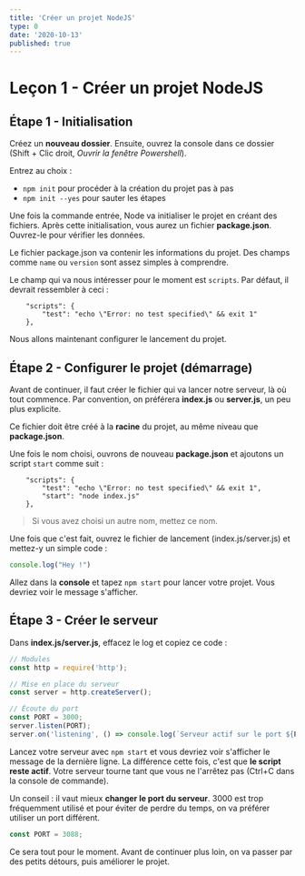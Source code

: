 ```yaml
---
title: 'Créer un projet NodeJS'
type: 0
date: '2020-10-13'
published: true
---
```


# Leçon 1 - Créer un projet NodeJS

## Étape 1 - Initialisation

Créez un **nouveau dossier**. Ensuite, ouvrez la console dans ce dossier (Shift + Clic droit, _Ouvrir la fenêtre Powershell_).

Entrez au choix :
- `npm init` pour procéder à la création du projet pas à pas
- `npm init --yes` pour sauter les étapes

Une fois la commande entrée, Node va initialiser le projet en créant des fichiers. Après cette initialisation, vous aurez un fichier **package.json**. Ouvrez-le pour vérifier les données.

Le fichier package.json va contenir les informations du projet. Des champs comme `name` ou `version` sont assez simples à comprendre.

Le champ qui va nous intéresser pour le moment est `scripts`. Par défaut, il devrait ressembler à ceci :

```-
    "scripts": {
        "test": "echo \"Error: no test specified\" && exit 1"
    },
```

Nous allons maintenant configurer le lancement du projet.


## Étape 2 - Configurer le projet (démarrage)

Avant de continuer, il faut créer le fichier qui va lancer notre serveur, là où tout commence. Par convention, on préférera **index.js** ou **server.js**, un peu plus explicite.  

Ce fichier doit être créé à la **racine** du projet, au même niveau que **package.json**.

Une fois le nom choisi, ouvrons de nouveau **package.json** et ajoutons un script `start` comme suit :

```-
    "scripts": {
        "test": "echo \"Error: no test specified\" && exit 1",
        "start": "node index.js"
    },
```

> Si vous avez choisi un autre nom, mettez ce nom.

Une fois que c'est fait, ouvrez le fichier de lancement (index.js/server.js) et mettez-y un simple code :

```js
console.log("Hey !")
```

Allez dans la **console** et tapez `npm start` pour lancer votre projet. Vous devriez voir le message s'afficher.


## Étape 3 - Créer le serveur

Dans **index.js/server.js**, effacez le log et copiez ce code :

```js
// Modules
const http = require('http');

// Mise en place du serveur
const server = http.createServer();

// Écoute du port
const PORT = 3000;
server.listen(PORT);
server.on('listening', () => console.log(`Serveur actif sur le port ${PORT}`));
```

Lancez votre serveur avec `npm start` et vous devriez voir s'afficher le message de la dernière ligne. La différence cette fois, c'est que **le script reste actif**. Votre serveur tourne tant que vous ne l'arrêtez pas (Ctrl+C dans la console de commande).

Un conseil : il vaut mieux **changer le port du serveur**. 3000 est trop fréquemment utilisé et pour éviter de perdre du temps, on va préférer utiliser un port différent.

```js
const PORT = 3088;
```

Ce sera tout pour le moment. Avant de continuer plus loin, on va passer par des petits détours, puis améliorer le projet.
